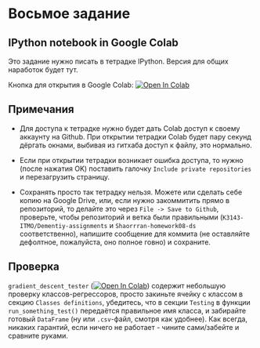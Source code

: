 # Восьмое задание

## IPython notebook in Google Colab
Это задание нужно писать в тетрадке IPython. Версия для общих наработок будет тут.

Кнопка для открытия в Google Colab: [![Open In Colab](https://colab.research.google.com/assets/colab-badge.svg)](https://colab.research.google.com/github/K3143-ITMO/Dementiy-assignments/blob/Shaorrran-homework08-ds/homework08-ds/Linear_Regression.ipynb)

## Примечания

* Для доступа к тетрадке нужно будет дать Colab доступ к своему аккаунту на Github. При открытии тетрадки Colab будет пару секунд дёргать окнами, выбивая из гитхаба доступ к файлу, это нормально.

* Если при открытии тетрадки возникает ошибка доступа, то нужно (после нажатия OK) поставить галочку `Include private repositories` и перезагрузить страницу.

* Сохранять просто так тетрадку нельзя. Можете или сделать себе копию на Google Drive, или, если нужно закоммитить прямо в репозиторий, то делайте это через `File -> Save to Github`, проверьте, чтобы репозиторий и ветка были правильными (`K3143-ITMO/Dementiy-assignments` и `Shaorrran-homework08-ds` соответственно), напишите сообщение для коммита (не оставляйте дефолтное, пожалуйста, оно полное говно) и сохраните.

## Проверка
`gradient_descent_tester` ([![Open In Colab](https://colab.research.google.com/assets/colab-badge.svg)](https://colab.research.google.com/github/K3143-ITMO/Dementiy-assignments/blob/Shaorrran-homework08-ds/homework08-ds/gradient_descent_tester.ipynb)) содержит небольшую проверку классов-регрессоров, просто закиньте ячейку с классом в секцию `Classes definitions`, убедитесь, что в секции `Testing` в функции `run_something_test()` передаётся правильное имя класса, и забирайте готовый `DataFrame` (ну или `.csv`-файл, смотря как удобнее).
Как всегда, никаких гарантий, если ничего не работает - чините сами/забейте и сравните руками.